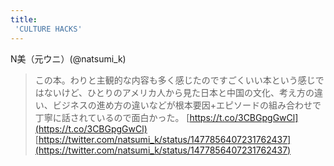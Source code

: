 ```yaml
---
title:
 'CULTURE HACKS'
---
```


N美（元ウニ）(@natsumi_k)
> この本。わりと主観的な内容も多く感じたのですごくいい本という感じではないけど、ひとりのアメリカ人から見た日本と中国の文化、考え方の違い、ビジネスの進め方の違いなどが根本要因+エピソードの組み合わせで丁寧に話されているので面白かった。
> [https://t.co/3CBGpgGwCl](https://t.co/3CBGpgGwCl)
[https://twitter.com/natsumi_k/status/1477856407231762437](https://twitter.com/natsumi_k/status/1477856407231762437)
